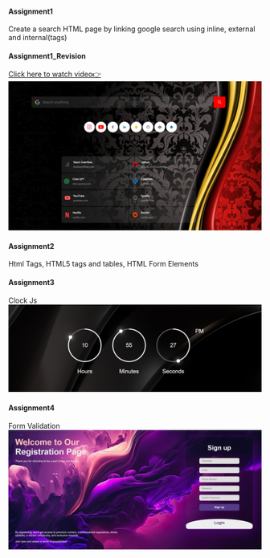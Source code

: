 #### Assignment1
Create a search HTML page by linking google search using inline, external and internal(tags)

#### Assignment1_Revision
[Click here to watch video👉](https://www.youtube.com/watch?v=BwtNi2mpe5w)
![Custom Google Search Page](Assignment1_Revision/images/image.png)

#### Assignment2
Html Tags, HTML5 tags and tables, HTML Form Elements

#### Assignment3 
Clock Js
![Clock](Assignment3/images/image.png)

#### Assignment4
Form Validation 
![Form Validation](Assignment4/image/screenshot.png)
